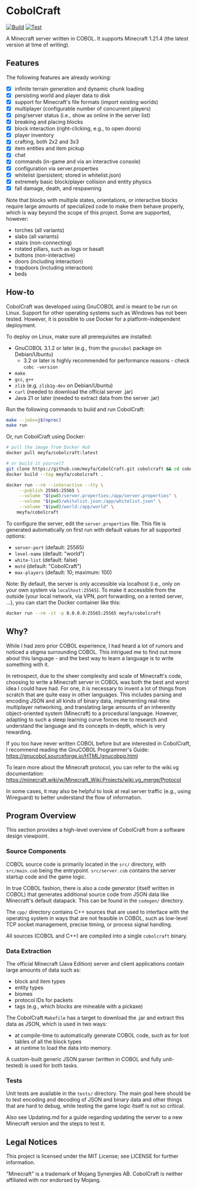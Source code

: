 # CobolCraft

[![Build](https://github.com/meyfa/CobolCraft/actions/workflows/build.yml/badge.svg)](https://github.com/meyfa/CobolCraft/actions/workflows/build.yml)
[![Test](https://github.com/meyfa/CobolCraft/actions/workflows/test.yml/badge.svg)](https://github.com/meyfa/CobolCraft/actions/workflows/test.yml)

A Minecraft server written in COBOL. It supports Minecraft 1.21.4 (the latest version at time of writing).

## Features

The following features are already working:

- [X] infinite terrain generation and dynamic chunk loading
- [X] persisting world and player data to disk
- [X] support for Minecraft's file formats (import existing worlds)
- [X] multiplayer (configurable number of concurrent players)
- [X] ping/server status (i.e., show as online in the server list)
- [X] breaking and placing blocks
- [X] block interaction (right-clicking, e.g., to open doors)
- [X] player inventory
- [X] crafting, both 2x2 and 3x3
- [X] item entities and item pickup
- [X] chat
- [X] commands (in-game and via an interactive console)
- [X] configuration via server.properties
- [X] whitelist (persistent; stored in whitelist.json)
- [X] extremely basic block/player collision and entity physics
- [X] fall damage, death, and respawning

Note that blocks with multiple states, orientations, or interactive blocks require large amounts of specialized code
to make them behave properly, which is way beyond the scope of this project.
Some are supported, however:

- torches (all variants)
- slabs (all variants)
- stairs (non-connecting)
- rotated pillars, such as logs or basalt
- buttons (non-interactive)
- doors (including interaction)
- trapdoors (including interaction)
- beds

## How-to

CobolCraft was developed using GnuCOBOL and is meant to be run on Linux.
Support for other operating systems such as Windows has not been tested.
However, it is possible to use Docker for a platform-independent deployment.

To deploy on Linux, make sure all prerequisites are installed:

* GnuCOBOL 3.1.2 or later (e.g., from the `gnucobol` package on Debian/Ubuntu)
    - 3.2 or later is highly recommended for performance reasons - check `cobc -version`
* `make`
* `gcc`, `g++`
* `zlib` (e.g. `zlib1g-dev` on Debian/Ubuntu)
* `curl` (needed to download the official server .jar)
* Java 21 or later (needed to extract data from the server .jar)

Run the following commands to build and run CobolCraft:

```sh
make --jobs=j$(nproc)
make run
```

Or, run CobolCraft using Docker:

```sh
# pull the image from Docker Hub
docker pull meyfa/cobolcraft:latest

# or build it yourself
git clone https://github.com/meyfa/CobolCraft.git cobolcraft && cd cobolcraft
docker build --tag meyfa/cobolcraft .

docker run --rm --interactive --tty \
     --publish 25565:25565 \
     --volume "$(pwd)/server.properties:/app/server.properties" \
     --volume "$(pwd)/whitelist.json:/app/whitelist.json" \
     --volume "$(pwd)/world:/app/world" \
    meyfa/cobolcraft
```

To configure the server, edit the `server.properties` file.
This file is generated automatically on first run with default values for all supported options:

* `server-port` (default: 25565)
* `level-name` (default: "world")
* `white-list` (default: false)
* `motd` (default: "CobolCraft")
* `max-players` (default: 10; maximum: 100)

Note: By default, the server is only accessible via localhost (i.e., only on your own system via `localhost:25565`).
To make it accessible from the outside (your local network, via VPN, port forwarding, on a rented server, ...), you
can start the Docker container like this:

```sh
docker run --rm -it -p 0.0.0.0:25565:25565 meyfa/cobolcraft
```

## Why?

While I had zero prior COBOL experience, I had heard a lot of rumors and noticed a stigma surrounding COBOL.
This intrigued me to find out more about this language - and the best way to learn a language is to write something
with it.

In retrospect, due to the sheer complexity and scale of Minecraft's code, choosing to write a Minecraft server
in COBOL was both the best and worst idea I could have had.
For one, it is necessary to invent a lot of things from scratch that are quite easy in other languages.
This includes parsing and encoding JSON and all kinds of binary data, implementing real-time multiplayer networking,
and translating large amounts of an inherently object-oriented system (Minecraft) to a procedural language.
However, adapting to such a steep learning curve forces me to research and understand the language and its concepts
in-depth, which is very rewarding.

If you too have never written COBOL before but are interested in CobolCraft, I recommend reading the GnuCOBOL
Programmer's Guide:
https://gnucobol.sourceforge.io/HTML/gnucobpg.html

To learn more about the Minecraft protocol, you can refer to the wiki.vg documentation:
https://minecraft.wiki/w/Minecraft_Wiki:Projects/wiki.vg_merge/Protocol

In some cases, it may also be helpful to look at real server traffic (e.g., using Wireguard) to better understand the
flow of information.

## Program Overview

This section provides a high-level overview of CobolCraft from a software design viewpoint.

### Source Components

COBOL source code is primarily located in the `src/` directory, with `src/main.cob` being the entrypoint.
`src/server.cob` contains the server startup code and the game logic.

In true COBOL fashion, there is also a code generator (itself written in COBOL) that generates additional source code
from JSON data like Minecraft's default datapack.
This can be found in the `codegen/` directory.

The `cpp/` directory contains C++ sources that are used to interface with the operating system in ways that are not
feasible in COBOL, such as low-level TCP socket management, precise timing, or process signal handling.

All sources (COBOL and C++) are compiled into a single `cobolcraft` binary.

### Data Extraction

The official Minecraft (Java Edition) server and client applications contain large amounts of data such as:

* block and item types
* entity types
* biomes
* protocol IDs for packets
* tags (e.g., which blocks are mineable with a pickaxe)

The CobolCraft `Makefile` has a target to download the .jar and extract this data as JSON, which is used in two ways:

* at compile-time to automatically generate COBOL code, such as for loot tables of all the block types
* at runtime to load the data into memory.

A custom-built generic JSON parser (written in COBOL and fully unit-tested) is used for both tasks.

### Tests

Unit tests are available in the `tests/` directory.
The main goal here should be to test encoding and decoding of JSON and binary data and other things that are hard to
debug, while testing the game logic itself is not so critical.

Also see Updating.md for a guide regarding updating the server to a new Minecraft version and the steps to test it.

## Legal Notices

This project is licensed under the MIT License; see LICENSE for further information.

"Minecraft" is a trademark of Mojang Synergies AB.
CobolCraft is neither affiliated with nor endorsed by Mojang.
